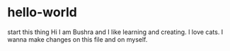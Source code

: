 # hello-world
start this thing
Hi I am Bushra and I like learning and creating. I love cats.
I wanna make changes on this file and on myself.
